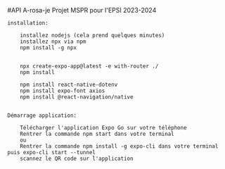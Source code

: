 #API A-rosa-je
Projet MSPR pour l'EPSI 2023-2024

    installation:

        installez nodejs (cela prend quelques minutes)
        installez npx via npm
        npm install -g npx
        

        npx create-expo-app@latest -e with-router ./
        npm install

        npm install react-native-dotenv
        npm install expo-font axios
        npm install @react-navigation/native


    Démarrage application:

        Télécharger l'application Expo Go sur votre téléphone
        Rentrer la commande npm start dans votre terminal
        ou
        Rentrer la commande npm install -g expo-cli dans votre terminal puis expo-cli start --tunnel
        scannez le QR code sur l'application